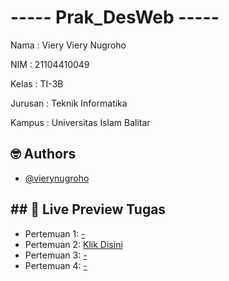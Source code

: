 
# ----- Prak_DesWeb -----

Nama    : Viery Viery Nugroho

NIM     : 21104410049

Kelas   : TI-3B

Jurusan : Teknik Informatika

Kampus  : Universitas Islam Balitar


## 🤓 Authors

- [@vierynugroho](https://github.com/vierynugroho)


## ## 🔗 Live Preview Tugas

- Pertemuan 1: [-](https://github.com/vierynugroho)
- Pertemuan 2: [Klik Disini](https://replit.com/@VIERYNUGROHO/VieryP2DESWEB)
- Pertemuan 3: [-](https://github.com/vierynugroho)
- Pertemuan 4: [-](https://github.com/vierynugroho)
